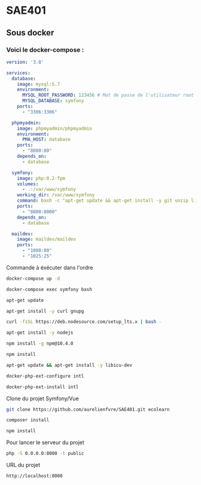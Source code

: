 # SAE401
## Sous docker
### Voici le docker-compose :
```yaml
version: '3.8'

services:
  database:
    image: mysql:5.7
    environment:
      MYSQL_ROOT_PASSWORD: 123456 # Mot de passe de l'utilisateur root
      MYSQL_DATABASE: symfony
    ports:
      - "3306:3306"

  phpmyadmin:
    image: phpmyadmin/phpmyadmin
    environment:
      PMA_HOST: database
    ports:
      - "8080:80"
    depends_on:
      - database

  symfony:
    image: php:8.2-fpm
    volumes:
      - .:/var/www/symfony
    working_dir: /var/www/symfony
    command: bash -c "apt-get update && apt-get install -y git unzip libpng-dev libonig-dev libxml2-dev curl gnupg && docker-php-ext-install pdo pdo_mysql && curl -sS https://getcomposer.org/installer | php -- --install-dir=/usr/local/bin --filename=composer && curl -sS https://deb.nodesource.com/setup_14.x | bash - && apt-get install -y nodejs && tail -f /dev/null"
    ports:
      - "8000:8000"
    depends_on:
      - database

  maildev:
    image: maildev/maildev
    ports:
      - "1080:80"
      - "1025:25"


```
Commande à éxécuter dans l'ordre

```bash
docker-compose up -d
```
```bash
docker-compose exec symfony bash
```
```bash
apt-get update
```
```bash
apt-get install -y curl gnupg
```
```bash
curl -fsSL https://deb.nodesource.com/setup_lts.x | bash -
```
```bash
apt-get install -y nodejs
```
```bash
npm install -g npm@10.4.0
```
```bash
npm install
```
```bash
apt-get update && apt-get install -y libicu-dev
```
```bash
docker-php-ext-configure intl
```
```bash
docker-php-ext-install intl
```

Clone du projet Symfony/Vue
```bash
git clone https://github.com/aurelienfvre/SAE401.git ecolearn
```
```bash
composer install
```
```bash
npm install
```
Pour lancer le serveur du projet
```bash
php -S 0.0.0.0:8000 -t public
```
URL du projet
```bash
http://localhost:8000
```

